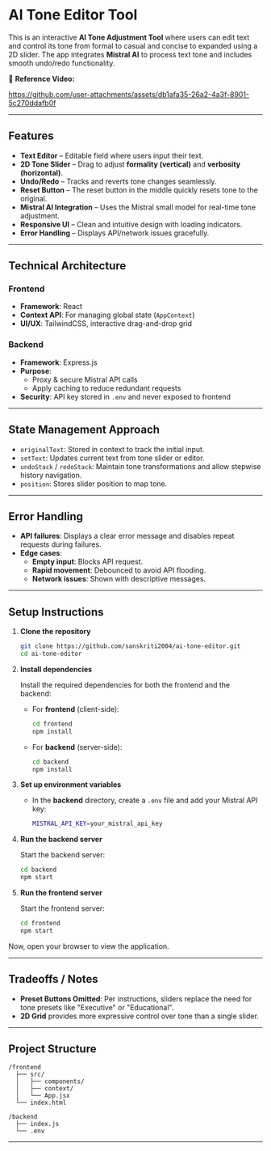 # AI Tone Editor Tool

This is an interactive **AI Tone Adjustment Tool** where users can edit text and control its tone from formal to casual and concise to expanded using a 2D slider. The app integrates **Mistral AI** to process text tone and includes smooth undo/redo functionality.

🎥 **Reference Video:**  

https://github.com/user-attachments/assets/db1afa35-26a2-4a3f-8901-5c270ddafb0f

---

## Features

-  **Text Editor** – Editable field where users input their text.
-  **2D Tone Slider** – Drag to adjust **formality (vertical)** and **verbosity (horizontal)**.
-  **Undo/Redo** – Tracks and reverts tone changes seamlessly.
-  **Reset Button** – The reset button in the middle quickly resets tone to the original.
-  **Mistral AI Integration** – Uses the Mistral small model for real-time tone adjustment.
-  **Responsive UI** – Clean and intuitive design with loading indicators.
-  **Error Handling** – Displays API/network issues gracefully.

---

##  Technical Architecture

###  Frontend
- **Framework**: React
- **Context API**: For managing global state (`AppContext`)
- **UI/UX**: TailwindCSS, interactive drag-and-drop grid

###  Backend
- **Framework**: Express.js
- **Purpose**: 
  - Proxy & secure Mistral API calls
  - Apply caching to reduce redundant requests
- **Security**: API key stored in `.env` and never exposed to frontend

---

##  State Management Approach

- `originalText`: Stored in context to track the initial input.
- `setText`: Updates current text from tone slider or editor.
- `undoStack` / `redoStack`: Maintain tone transformations and allow stepwise history navigation.
- `position`: Stores slider position to map tone.

---

##  Error Handling

- **API failures**: Displays a clear error message and disables repeat requests during failures.
- **Edge cases**:
  - **Empty input**: Blocks API request.
  - **Rapid movement**: Debounced to avoid API flooding.
  - **Network issues**: Shown with descriptive messages.

---

##  Setup Instructions

1. **Clone the repository**
   ```bash
   git clone https://github.com/sanskriti2004/ai-tone-editor.git
   cd ai-tone-editor
   ```

2. **Install dependencies**

   Install the required dependencies for both the frontend and the backend:

   - For **frontend** (client-side):
     ```bash
     cd frontend
     npm install
     ```

   - For **backend** (server-side):
     ```bash
     cd backend
     npm install
     ```

3. **Set up environment variables**

   - In the **backend** directory, create a `.env` file and add your Mistral API key:
     ```bash
     MISTRAL_API_KEY=your_mistral_api_key
     ```

4. **Run the backend server**

   Start the backend server:
   ```bash
   cd backend
   npm start
   ```

5. **Run the frontend server**

   Start the frontend server:
   ```bash
   cd frontend
   npm start
   ```

Now, open your browser to view the application.

---

##  Tradeoffs / Notes

* **Preset Buttons Omitted**: Per instructions, sliders replace the need for tone presets like "Executive" or "Educational".
* **2D Grid** provides more expressive control over tone than a single slider.

---

##  Project Structure

```
/frontend
  ├── src/
  │   ├── components/
  │   ├── context/
  │   └── App.jsx
  └── index.html

/backend
  ├── index.js
  └── .env
```

---
